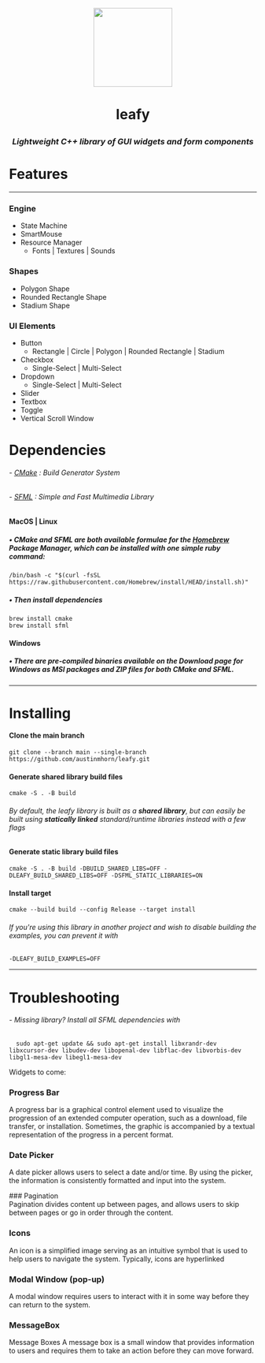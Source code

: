 <p align="center">
  <img src="https://github.com/austinmhorn/leafy/blob/c7fa2f7787ac028775d6a416f2514d8458fdee73/resources/images/icon.png" width="160px" height="160px"> 
</p>

<h1>
   <p align="center">
     <b>leafy</b>
   </p>
</h1>

<h3>
  <p align="center">
    <i>Lightweight C++ library of GUI widgets and form components</i>
  </p>
</h3>

# Features 

---

### Engine

- State Machine
- SmartMouse
- Resource Manager
  - Fonts | Textures | Sounds

### Shapes

- Polygon Shape
- Rounded Rectangle Shape
- Stadium Shape

### UI Elements

- Button
  - Rectangle | Circle | Polygon | Rounded Rectangle | Stadium
- Checkbox
  - Single-Select | Multi-Select
- Dropdown
  - Single-Select | Multi-Select
- Slider
- Textbox
- Toggle
- Vertical Scroll Window

# Dependencies

###### - [CMake](https://cmake.org/download/) : Build Generator System
###### - [SFML](https://www.sfml-dev.org/download.php) : Simple and Fast Multimedia Library

#### MacOS | Linux
##### • CMake and SFML are both available formulae for the [Homebrew](https://brew.sh) Package Manager, which can be installed with one simple ruby command:

    /bin/bash -c "$(curl -fsSL https://raw.githubusercontent.com/Homebrew/install/HEAD/install.sh)"

##### • Then install dependencies

    brew install cmake
    brew install sfml

#### Windows
##### • There are pre-compiled binaries available on the Download page for Windows as MSI packages and ZIP files for both CMake and SFML. 

---

# Installing

#### Clone the main branch 

    git clone --branch main --single-branch https://github.com/austinmhorn/leafy.git

#### Generate **shared library** build files
    
    cmake -S . -B build

###### By default, the leafy library is built as a **shared library**, but can easily be built using **statically linked** standard/runtime libraries instead with a few flags
#### Generate **static library** build files

    cmake -S . -B build -DBUILD_SHARED_LIBS=OFF -DLEAFY_BUILD_SHARED_LIBS=OFF -DSFML_STATIC_LIBRARIES=ON 

#### Install target
    
    cmake --build build --config Release --target install

###### *If you're using this library in another project and wish to disable building the examples, you can prevent it with*

    -DLEAFY_BUILD_EXAMPLES=OFF

---

# Troubleshooting

###### - Missing library? Install all SFML dependencies with

      sudo apt-get update && sudo apt-get install libxrandr-dev libxcursor-dev libudev-dev libopenal-dev libflac-dev libvorbis-dev libgl1-mesa-dev libegl1-mesa-dev

Widgets to come:

### Progress Bar
A progress bar is a graphical control element used to visualize the progression of an extended computer operation, such as a download, file transfer, or installation. Sometimes, the graphic is accompanied by a textual representation of the progress in a percent format.

### Date Picker
A date picker allows users to select a date and/or time.  By using the picker, the information is consistently formatted and input into the system.

### Pagination	
Pagination divides content up between pages, and allows users to skip between pages or go in order through the content.

### Icons
An icon is a simplified image serving as an intuitive symbol that is used to help users to navigate the system.  Typically, icons are hyperlinked

### Modal Window (pop-up)
A modal window requires users to interact with it in some way before they can return to the system.

### MessageBox
Message Boxes	A message box is a small window that provides information to users and requires them to take an action before they can move forward.
